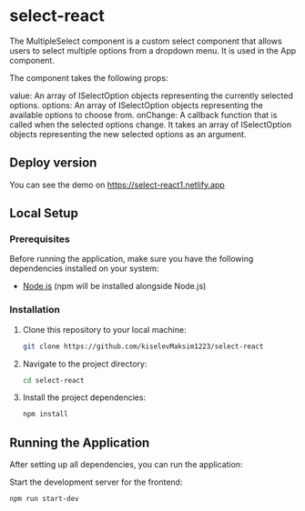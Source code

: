 # select-react

The MultipleSelect component is a custom select component that allows users to select multiple options from a dropdown menu. It is used in the App component.

The component takes the following props:

value: An array of ISelectOption objects representing the currently selected options.
options: An array of ISelectOption objects representing the available options to choose from.
onChange: A callback function that is called when the selected options change. It takes an array of ISelectOption objects representing the new selected options as an argument.

## Deploy version

You can see the demo on https://select-react1.netlify.app

## Local Setup

### Prerequisites

Before running the application, make sure you have the following dependencies installed on your system:

- [Node.js](https://nodejs.org/) (npm will be installed alongside Node.js)

### Installation

1. Clone this repository to your local machine:

   ```bash
   git clone https://github.com/kiselevMaksim1223/select-react

   ```

2. Navigate to the project directory:

   ```bash
   cd select-react

   ```

3. Install the project dependencies:

   ```bash
   npm install

   ```

## Running the Application

After setting up all dependencies, you can run the application:

Start the development server for the frontend:

```bash
npm run start-dev

```
